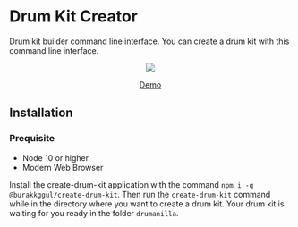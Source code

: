# Drum Kit Creator

Drum kit builder command line interface. You can create a drum kit with this command line interface.

<p align="center">
  <a href="https://github.com/burakkggul/create-drum-kit/packages">
    <img src="https://github.com/burakkggul/create-drum-kit/workflows/Node.js%20Package/badge.svg"> </img>
  </a>
</p>
<p align="center">
<a href="https://drum.burakgul.com.tr">Demo</a>
</p>

## Installation

### Prequisite

- Node 10 or higher
- Modern Web Browser

Install the create-drum-kit application with the command `npm i -g @burakkggul/create-drum-kit`. Then run the `create-drum-kit` command while in the directory where you want to create a drum kit. Your drum kit is waiting for you ready in the folder `drumanilla`.
